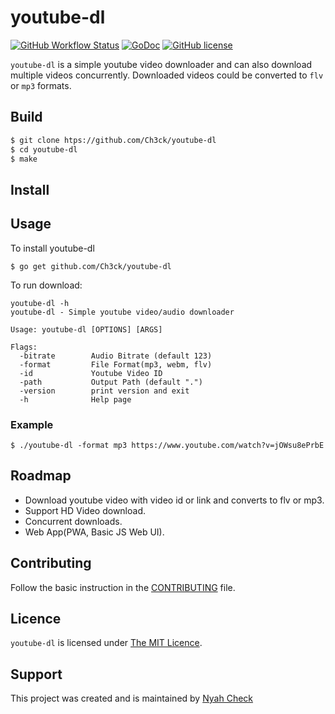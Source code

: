 # youtube-dl

[![GitHub Workflow Status](https://img.shields.io/github/workflow/status/ch3ck/youtube-dl/Build?style=for-the-badge)](https://github.com/ch3ck/youtube-dl/actions)
[![GoDoc](https://img.shields.io/badge/godoc-reference-5272B4.svg?style=for-the-badge)](https://godoc.org/github.com/ch3ck/youtube-dl)
[![GitHub license](https://img.shields.io/github/license/ch3ck/youtube-dl?style=for-the-badge)](https://github.com/ch3ck/youtube-dl/blob/master/LICENSE)

`youtube-dl` is a simple youtube video downloader and can also download multiple videos concurrently.
Downloaded videos could be converted to `flv` or `mp3` formats.


## Build

```bash
$ git clone htps://github.com/Ch3ck/youtube-dl
$ cd youtube-dl
$ make
```

## Install



## Usage

To install youtube-dl

```console
$ go get github.com/Ch3ck/youtube-dl
```

To run download:

```console
youtube-dl -h
youtube-dl - Simple youtube video/audio downloader

Usage: youtube-dl [OPTIONS] [ARGS]

Flags:
  -bitrate        Audio Bitrate (default 123)
  -format         File Format(mp3, webm, flv)
  -id             Youtube Video ID
  -path           Output Path (default ".")
  -version        print version and exit
  -h              Help page
```

### Example

```console
$ ./youtube-dl -format mp3 https://www.youtube.com/watch?v=jOWsu8ePrbE
```

## Roadmap

* Download youtube video with video id or link and converts to flv or mp3.
* Support HD Video download.
* Concurrent downloads.
* Web App(PWA, Basic JS Web UI).


## Contributing

Follow the basic instruction in the [CONTRIBUTING](CONTRIBUTING.md) file.

## Licence

`youtube-dl` is licensed under [The MIT Licence](LICENSE.md).


## Support

This project was created and is maintained by [Nyah Check](https://twitter.com/ch3ck_)